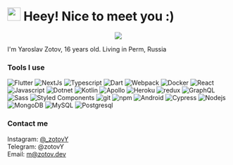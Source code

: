 <h1><img src="https://emojis.slackmojis.com/emojis/images/1607077101/11614/pop_cat.gif?1607077101" width="30"/> Heey! Nice to meet you :)</h1>

<p align="center">
  <img src="https://readme-typing-svg.herokuapp.com?color=%233607F7&size=28&center=true&lines=React.js;Flutter;Next.js;Gatsby.js;.NET+Core;Nest.js"/>
</p>

<p>I'm Yaroslav Zotov, 16 years old. Living in Perm, Russia <img src="https://cdn-icons-png.flaticon.com/512/206/206604.png" width="13"/></p>


<h3>Tools I use</h3>
<p>
  <img alt="Flutter" src="https://img.shields.io/badge/-Flutter-42A5F5?style=flat-square&logo=flutter&logoColor=white" /> 
  <img alt="NextJs" src="https://img.shields.io/badge/-NextJs-2C83FC?style=flat-square&logo=next.js&logoColor=white" />
  <img alt="Typescript" src="https://img.shields.io/badge/-Typescript-007ACC?style=flat-square&logo=typescript&logoColor=white" />
  <img alt="Dart" src="https://img.shields.io/badge/-Dart-095595?style=flat-square&logo=dart&logoColor=white" />
  <img alt="Webpack" src="https://img.shields.io/badge/-Webpack-8DD6F9?style=flat-square&logo=webpack&logoColor=white" />
  <img alt="Docker" src="https://img.shields.io/badge/-Docker-46a2f1?style=flat-square&logo=docker&logoColor=white" />
  <img alt="React" src="https://img.shields.io/badge/-React-45b8d8?style=flat-square&logo=react&logoColor=white" />
  <img alt="Javascript" src="https://img.shields.io/badge/-Javascript-EFD927?style=flat-square&logo=javascript&logoColor=white" /> 
  <img alt="Dotnet" src="https://img.shields.io/badge/-Dotnet-986AD0?style=flat-square&logo=dotnet&logoColor=white" />
  <img alt="Kotlin" src="https://img.shields.io/badge/-Kotlin-796BDA?style=flat-square&logo=kotlin&logoColor=white" />
  <img alt="Apollo" src="https://img.shields.io/badge/-Apollo%20GraphQL-311C87?style=flat-square&logo=apollo-graphql&logoColor=white" />
  <img alt="Heroku" src="https://img.shields.io/badge/-Heroku-430098?style=flat-square&logo=heroku&logoColor=white" />
  <img alt="redux" src="https://img.shields.io/badge/-Redux-764ABC?style=flat-square&logo=redux&logoColor=white" />
  <img alt="GraphQL" src="https://img.shields.io/badge/-GraphQL-E10098?style=flat-square&logo=graphql&logoColor=white" />
  <img alt="Sass" src="https://img.shields.io/badge/-Sass-CC6699?style=flat-square&logo=sass&logoColor=white" />
  <img alt="Styled Components" src="https://img.shields.io/badge/-Styled_Components-db7092?style=flat-square&logo=styled-components&logoColor=white" />
  <img alt="git" src="https://img.shields.io/badge/-Git-F05032?style=flat-square&logo=git&logoColor=white" />
  <img alt="npm" src="https://img.shields.io/badge/-NPM-CB3837?style=flat-square&logo=npm&logoColor=white" />
  <img alt="Android" src="https://img.shields.io/badge/-Android-63D07F?style=flat-square&logo=android&logoColor=white" />
  <img alt="Cypress" src="https://img.shields.io/badge/-Cypress-5BC48F?style=flat-square&logo=cypress&logoColor=white" />
  <img alt="Nodejs" src="https://img.shields.io/badge/-Nodejs-43853d?style=flat-square&logo=Node.js&logoColor=white" />
  <img alt="MongoDB" src="https://img.shields.io/badge/-MongoDB-13aa52?style=flat-square&logo=mongodb&logoColor=white" />
  <img alt="MySQL" src="https://img.shields.io/badge/-MySQL-195C84?style=flat-square&logo=mysql&logoColor=white" />
  <img alt="Postgresql" src="https://img.shields.io/badge/-Postgresql-2F5B8C?style=flat-square&logo=postgresql&logoColor=white" />
</p>
  
<h3>Contact me</h3>

Instagram: [@_zotovY](https://www.instagram.com/_zotovY/)   
Telegram: @zotovY   
Email: m@zotov.dev    
